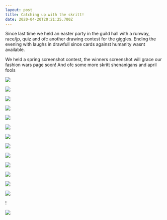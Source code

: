 ```yaml
---
layout: post
title: Catching up with the skritt!
date: 2020-04-20T20:21:25.700Z
---
```

Since last time we held an easter party in the guild hall with a runway, race/jp, quiz and ofc another drawing contest for the giggles. Ending the evening with laughs in drawfull since cards against humanity wasnt available.

We held a spring screenshot contest, the winners screenshot will grace our fashion wars page soon! And ofc some more skritt shenanigans and april fools

![](/assets/uploads/gw2-64-2020-04-10-20-27-04.png)

![](/assets/uploads/gw2-64-2020-04-10-20-07-33.png)

![](/assets/uploads/gw2-64-2020-04-10-20-00-01.png)

![](/assets/uploads/gw2-64-2020-04-10-19-59-39.png)

![](/assets/uploads/gw2-64-2020-03-29-20-00-28.png)

![](/assets/uploads/gw2-64-2020-04-19-19-59-01.png)

![](/assets/uploads/gw2-64-2020-03-29-20-01-14.png)

![](/assets/uploads/gw2-64-2020-03-29-20-01-20.png)

![](/assets/uploads/gw2-64-2020-04-10-20-16-08.png)

![](/assets/uploads/gw2-64-2020-04-01-11-04-18.png)

![](/assets/uploads/unknown.png)

![](/assets/uploads/skritwn.png)

![](/assets/uploads/abomination.png)

!

![](/assets/uploads/img_20200411_031849.jpg)
